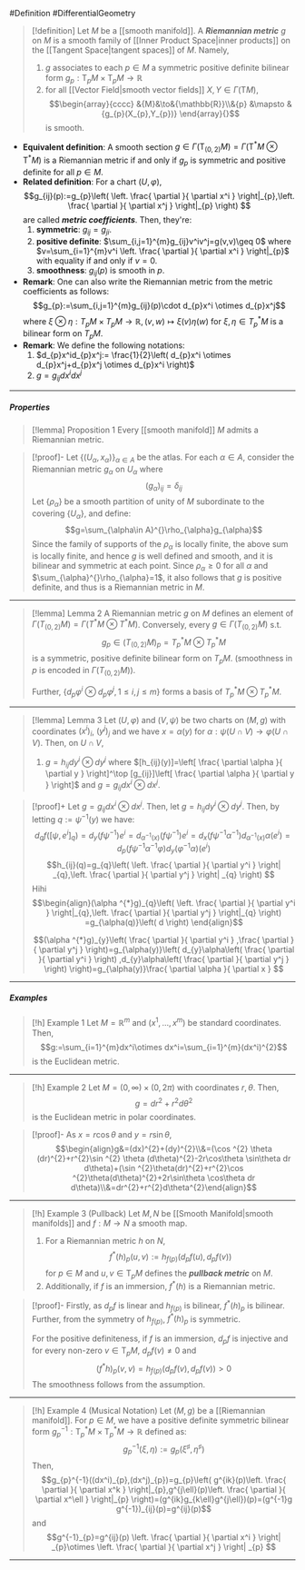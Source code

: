 #Definition #DifferentialGeometry 

> [!definition]
> Let $M$ be a [[smooth manifold]]. A ***Riemannian metric*** $g$ on $M$ is a smooth family of [[Inner Product Space|inner products]] on the [[Tangent Space|tangent spaces]] of $M$. Namely, 
> 1. $g$ associates to each $p\in M$ a symmetric positive definite bilinear form $g_{p}:\text{T}_{p}M\times \text{T}_{p}M\to \mathbb{R}$ 
> 2. for all [[Vector Field|smooth vector fields]] $X,Y\in \Gamma(\text{T}M)$, $$\begin{array}{cccc} &{M}&\to&{\mathbb{R}}\\&{p} &\mapsto & {g_{p}(X_{p},Y_{p})} \end{array}{}$$is smooth.
- **Equivalent definition**: A smooth section $g\in \Gamma(\text{T}_{(0,2)}M)=\Gamma(\text{T}^{*}M\otimes \text{T}^{*}M)$ is a Riemannian metric if and only if $g_{p}$ is symmetric and positive definite for all $p\in M$.
- **Related definition**: For a chart $(U,\varphi)$, $$g_{ij}(p):=g_{p}\left( \left. \frac{ \partial  }{ \partial x^i }   \right|_{p},\left. \frac{ \partial  }{ \partial x^j }   \right|_{p} \right) $$are called ***metric coefficients***. Then, they're:
	1. **symmetric**: $g_{ij}=g_{ji}$.
	2. **positive definite**: $\sum_{i,j=1}^{m}g_{ij}v^iv^j=g(v,v)\geq 0$ where $v=\sum_{i=1}^{m}v^i \left. \frac{ \partial  }{ \partial x^i } \right|_{p}$ with equality if and only if $v=0$.
	3. **smoothness**: $g_{ij}(p)$ is smooth in $p$.
- **Remark**: One can also write the Riemannian metric from the metric coefficients as follows: $$g_{p}:=\sum_{i,j=1}^{m}g_{ij}(p)\cdot d_{p}x^i \otimes  d_{p}x^j$$where $\xi \otimes \eta:T_{p}M\times T_{p}M\to \mathbb{R}, (v,w)\mapsto \xi(v)\eta(w)$ for $\xi,\eta\in T^{*}_{p}M$ is a bilinear form on $T_{p}M$.
- **Remark**: We define the following notations:
	1. $d_{p}x^id_{p}x^j:= \frac{1}{2}\left(  d_{p}x^i \otimes  d_{p}x^j+d_{p}x^j \otimes  d_{p}x^i \right)$
	2. $g=g_{ij}dx^idx^j$
---
##### Properties
> [!lemma] Proposition 1
> Every [[smooth manifold]] $M$ admits a Riemannian metric.

> [!proof]-
> Let $\{ (U_{\alpha},x_{\alpha}) \}_{\alpha\in A}$ be the atlas. For each $\alpha\in A$, consider the Riemannian metric $g_{\alpha}$ on $U_{\alpha}$ where $$(g_{\alpha})_{ij}=\delta_{ij}$$Let $\{ \rho_{\alpha} \}$ be a smooth partition of unity of $M$ subordinate to the covering $\{ U_{\alpha} \}$, and define: $$g=\sum_{\alpha\in A}^{}\rho_{\alpha}g_{\alpha}$$Since the family of supports of the $\rho_{\alpha}$ is locally finite, the above sum is locally finite, and hence $g$ is well defined and smooth, and it is bilinear and symmetric at each point. Since $\rho_{\alpha}\geq 0$ for all $\alpha$ and $\sum_{\alpha}^{}\rho_{\alpha}=1$, it also follows that $g$ is positive definite, and thus is a Riemannian metric in $M$.
---
> [!lemma] Lemma 2
> A Riemannian metric $g$ on $M$ defines an element of $\Gamma(T_{(0,2)}M)=\Gamma(T^{*}M\otimes T^{*}M)$. 
> Conversely, every $g\in \Gamma(T_{(0,2)}M)$ s.t. $$g_{p}\in (T_{(0,2)}M)_{p}=T^{*}_{p}M\otimes T^{*}_{p}M$$is a symmetric, positive definite bilinear form on $T_{p}M$. (smoothness in $p$ is encoded in $\Gamma(T_{(0,2)}M)$).
> 
> Further, $\{ d_{p}\varphi^i\otimes d_{p}\varphi^j ,1\leq i,j\leq m\}$ forms a basis of $T^{*}_{p}M\otimes T^{*}_{p}M$.
---
> [!lemma] Lemma 3
> Let $(U,\varphi)$ and $(V,\psi)$ be two charts on $(M,g)$ with coordinates $(x^i)_{i}$, $(y^j)_{j}$ and we have $x=\alpha(y)$ for $\alpha:\psi (U\cap V)\to \varphi(U\cap V)$. Then, on $U\cap V$, 
> 1. $g=h_{ij}dy^i\otimes dy^j$ where $[h_{ij}(y)]=\left[ \frac{ \partial \alpha }{ \partial y } \right]^\top [g_{ij}]\left[ \frac{ \partial \alpha }{ \partial y } \right]$ and $g=g_{ij}dx^i\otimes dx^j$.

> [!proof]+
> Let $g=g_{ij}dx^i\otimes dx^j$. Then, let $g=h_{ij}dy^i\otimes dy^j$. Then, by letting $q:=\psi ^{-1}(y)$ we have: $$d_{q}f([\psi,e^i]_{q})=d_{y}(f\psi ^{-1})e^i=d_{\alpha ^{-1}(x)}(f\psi ^{-1})e^i=d_{x}(f\psi ^{-1}\alpha ^{-1})d_{\alpha ^{-1}(x)}\alpha(e^i)=d_{p}(f\psi ^{-1}\alpha ^{-1}\varphi)d_{y}(\varphi ^{-1}\alpha)(e^i)$$
> $$h_{ij}(q)=g_{q}\left( \left. \frac{ \partial  }{ \partial y^i }  \right| _{q},\left. \frac{ \partial  }{ \partial y^j }  \right| _{q} \right) $$
> Hihi
> $$\begin{align}(\alpha ^{*}g)_{q}\left( \left. \frac{ \partial  }{ \partial y^i }  \right|_{q},\left. \frac{ \partial  }{ \partial y^j }  \right|_{q}  \right) =g_{\alpha(q)}\left( d \right) \end{align}$$
> 
> $$(\alpha ^{*}g)_{y}\left( \frac{ \partial  }{ \partial y^i } ,\frac{ \partial  }{ \partial y^j }  \right)=g_{\alpha(y)}\left( d_{y}\alpha\left( \frac{ \partial  }{ \partial y^i }  \right) ,d_{y}\alpha\left( \frac{ \partial  }{ \partial y^j }  \right) \right)=g_{\alpha(y)}\frac{ \partial \alpha }{ \partial x }  $$
---
##### Examples
> [!h] Example 1
> Let $M=\mathbb{R}^m$ and $(x^1,\dots,x^m)$ be standard coordinates. Then, $$g:=\sum_{i=1}^{m}dx^i\otimes dx^i=\sum_{i=1}^{m}(dx^i)^{2}$$is the Euclidean metric. 
---
> [!h] Example 2
> Let $M=(0,\infty)\times(0,2\pi)$ with coordinates $r,\theta$. Then, $$g=dr^{2}+r^{2}d\theta^{2}$$is the Euclidean metric in polar coordinates.

> [!proof]-
> As $x=r\cos \theta$ and $y=r\sin\theta$, $$\begin{align}g&=(dx)^{2}+(dy)^{2}\\&=(\cos ^{2} \theta (dr)^{2}+r^{2}\sin ^{2} \theta (d\theta)^{2}-2r\cos\theta \sin\theta dr d\theta)+(\sin ^{2}\theta(dr)^{2}+r^{2}\cos ^{2}\theta(d\theta)^{2}+2r\sin\theta \cos\theta dr d\theta)\\&=dr^{2}+r^{2}d\theta^{2}\end{align}$$
---
> [!h] Example 3 (Pullback)
> Let $M,N$ be [[Smooth Manifold|smooth manifolds]] and $f:M\to N$ a smooth map. 
> 1. For a Riemannian metric $h$ on $N$, $$f^{*}(h)_{p}(u,v):=h_{f(p)}(d_{p}f (u),d_{p}f(v))$$for $p\in M$ and $u,v\in \text{T}_{p}M$ defines the ***pullback metric*** on $M$.
> 2. Additionally, if $f$ is an immersion, $f^{*}(h)$ is a Riemannian metric.

> [!proof]-
> Firstly, as $d_{p}f$ is linear and $h_{f(p)}$ is bilinear, $f^{*}(h)_{p}$ is bilinear. Further, from the symmetry of $h_{f(p)}$, $f^{*}(h)_{p}$ is symmetric.
> 
> For the positive definiteness, if $f$ is an immersion, $d_{p}f$ is injective and for every non-zero $v\in \text{T}_{p}M$, $d_{p}f(v)\neq 0$ and $$(f^{*}h)_{p}(v,v)=h_{f(p)}(d_{p}f(v),d_{p}f(v))>0$$
> The smoothness follows from the assumption.
---
> [!h] Example 4 (Musical Notation)
> Let $(M,g)$ be a [[Riemannian manifold]]. For $p\in M$, we have a positive definite symmetric bilinear form $g_{p}^{-1}:\text{T}_{p}^{*}M\times \text{T}^{*}_{p}M\to \mathbb{R}$ defined as: $$g^{-1}_{p}(\xi,\eta):=g_{p}(\xi^\sharp,\eta^\sharp)$$Then, $$g_{p}^{-1}((dx^i)_{p},(dx^j)_{p})=g_{p}\left( g^{ik}(p)\left. \frac{ \partial  }{ \partial x^k }   \right|_{p},g^{j\ell}(p)\left. \frac{ \partial  }{ \partial x^\ell }  \right|_{p}  \right)=(g^{ik}g_{k\ell}g^{j\ell})(p)=(g^{-1}g g^{-1})_{ij}(p)=g^{ij}(p)$$and $$g^{-1}_{p}=g^{ij}(p) \left. \frac{ \partial  }{ \partial x^i } \right| _{p}\otimes \left. \frac{ \partial  }{ \partial x^j } \right| _{p} $$
---